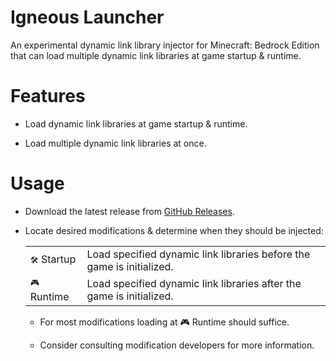 # Igneous Launcher

An experimental dynamic link library injector for Minecraft: Bedrock Edition that can load multiple dynamic link libraries at game startup & runtime.

# Features

- Load dynamic link libraries at game startup & runtime.

- Load multiple dynamic link libraries at once.

# Usage

- Download the latest release from [GitHub Releases](https://github.com/Aetopia/Igneous.Launcher/releases).

- Locate desired modifications & determine when they should be injected:

    |||
    |-|-|
    |<kbd>🛠️</kbd> Startup|Load specified dynamic link libraries before the game is initialized.|
    |<kbd>🎮</kbd> Runtime|Load specified dynamic link libraries after the game is initialized.|

    - For most modifications loading at <kbd>🎮</kbd> Runtime should suffice.

    - Consider consulting modification developers for more information.

